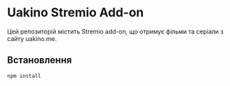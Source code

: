 # Uakino Stremio Add-on

Цей репозиторій містить Stremio add-on, що отримує фільми та серіали з сайту uakino.me.

## Встановлення

```bash
npm install
